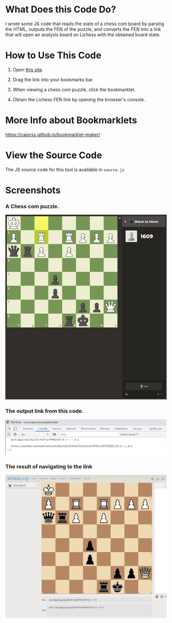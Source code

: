 # What Does this Code Do?

I wrote some JS code that reads the state of a chess com board by parsing the HTML, outputs the FEN of the puzzle, and converts the FEN into a link that will open an analysis board on Lichess with the obtained board state.   

# How to Use This Code

1. Open <a href="https://strawstack.github.io/ChessComPuzzleToLichess/" target="_blank">this site</a>.

2. Drag the link into your bookmarks bar.

3. When viewing a chess com puzzle, click the bookmarklet.

4. Obtain the Lichess FEN link by opening the browser's console.

# More Info about Bookmarklets

https://caiorss.github.io/bookmarklet-maker/

# View the Source Code

The JS source code for this tool is available in `source.js`

# Screenshots

### A Chess com puzzle.
![](./one.PNG)

### The output link from this code. 
![](./two.PNG)

### The result of navigating to the link
![](./three.PNG)
